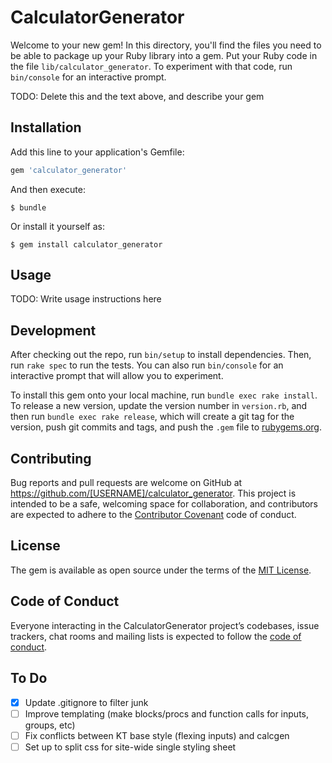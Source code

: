 # CalculatorGenerator

Welcome to your new gem! In this directory, you'll find the files you need to be able to package up your Ruby library into a gem. Put your Ruby code in the file `lib/calculator_generator`. To experiment with that code, run `bin/console` for an interactive prompt.

TODO: Delete this and the text above, and describe your gem

## Installation

Add this line to your application's Gemfile:

```ruby
gem 'calculator_generator'
```

And then execute:

    $ bundle

Or install it yourself as:

    $ gem install calculator_generator

## Usage

TODO: Write usage instructions here

## Development

After checking out the repo, run `bin/setup` to install dependencies. Then, run `rake spec` to run the tests. You can also run `bin/console` for an interactive prompt that will allow you to experiment.

To install this gem onto your local machine, run `bundle exec rake install`. To release a new version, update the version number in `version.rb`, and then run `bundle exec rake release`, which will create a git tag for the version, push git commits and tags, and push the `.gem` file to [rubygems.org](https://rubygems.org).

## Contributing

Bug reports and pull requests are welcome on GitHub at https://github.com/[USERNAME]/calculator_generator. This project is intended to be a safe, welcoming space for collaboration, and contributors are expected to adhere to the [Contributor Covenant](http://contributor-covenant.org) code of conduct.

## License

The gem is available as open source under the terms of the [MIT License](https://opensource.org/licenses/MIT).

## Code of Conduct

Everyone interacting in the CalculatorGenerator project’s codebases, issue trackers, chat rooms and mailing lists is expected to follow the [code of conduct](https://github.com/[USERNAME]/calculator_generator/blob/master/CODE_OF_CONDUCT.md).

## To Do

- [x] Update .gitignore to filter junk
- [ ] Improve templating (make blocks/procs and function calls for inputs, groups, etc)
- [ ] Fix conflicts between KT base style (flexing inputs) and calcgen
- [ ] Set up to split css for site-wide single styling sheet
